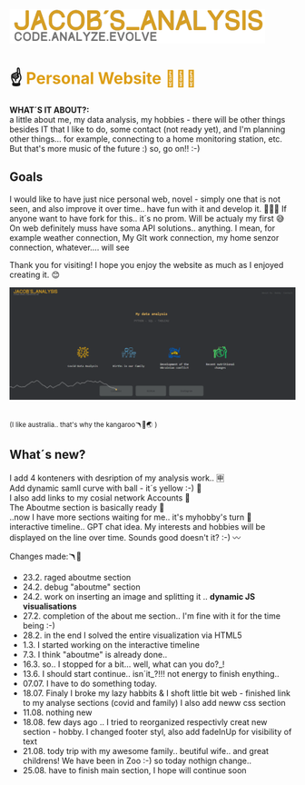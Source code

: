 ![Vizualizace](https://github.com/JacobBersheba89/New_website/blob/main/img/logo.png?raw=true)
<h1>☝️<span style="color:#dd9e15"> Personal Website 🦘👨‍🚀</span></h1>

**WHAT´S IT ABOUT?:** <br>
a little about me, my data analysis, my hobbies - there will be other things besides IT that I like to do, some contact (not ready yet), and I'm planning other things... for example, connecting to a home monitoring station, etc. But that's more music of the future :)
so, go on!! :-)

## Goals
I would like to have just nice personal web, novel - simply one that is not seen, and also improve it over time.. have fun with it and develop it. 🙏🧑‍💻
If anyone want to have fork for this.. it´s no prom. Will be actualy my first 😅
On web definitely muss have soma API solutions.. anything. I mean, for example weather connection, My GIt work connection, my home senzor connection, whatever.... will see 

Thank you for visiting! I hope you enjoy the website as much as I enjoyed creating it. 😊

![Vizualizace](https://github.com/JacobBersheba89/New_website/blob/main/img/5.png?raw=true)<br><br>

<small>(I like australia.. that's why the kangaroo🪃🦘🌏 )</small>

## What´s new? 
I add 4 konteners with desription of my analysis work.. 🈸<br>
Add dynamic samll curve with ball - it´s yellow :-) 🫛<br>
I also add links to my cosial network Accounts 📒<br>
The Aboutme section is basically ready 👦 <br>
..now I have more sections waiting for me.. it's myhobby's turn 🎢<br>
interactive timeline.. GPT chat idea. My interests and hobbies will be displayed on the line over time. Sounds good doesn't it? :-) 〰️<br>


Changes made:🪃🚧
- 23.2. raged aboutme section
- 24.2. debug "aboutme" section
- 24.2. work on inserting an image and splitting it .. **dynamic JS visualisations**
- 27.2. completion of the about me section.. I'm fine with it for the time being :-)
- 28.2. in the end I solved the entire visualization via HTML5
- 1.3.  I started working on the interactive timeline
- 7.3. I think "aboutme" is already done..
- 16.3. so.. I stopped for a bit... well, what can you do?_!
- 13.6. I should start continue.. isn´it_?!!! not energy to finish enything..
- 07.07. I have to do something today.
- 18.07. Finaly I broke my lazy habbits & I shoft little bit web -  finished link to my analyse sections (covid and family) I also add neww css section
- 11.08. nothing new
- 18.08. few days ago .. I tried to reorganized respectivly creat new section - hobby. I changed footer styl, also add fadeInUp for visibility of text
- 21.08. tody trip with my awesome family.. beutiful wife.. and great childrens! We have been in Zoo :-) so today nothign change..
- 25.08. have to finish main section, I hope will continue soon
